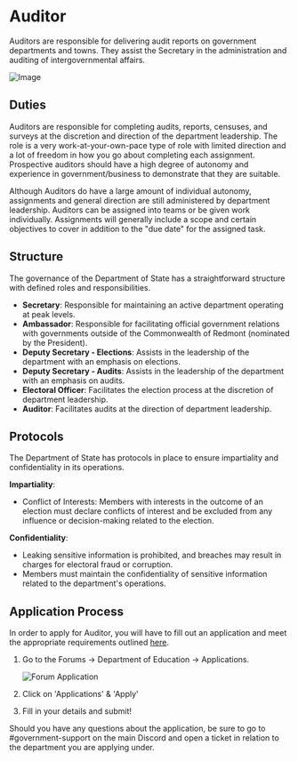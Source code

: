 # Auditor

Auditors are responsible for delivering audit reports on government departments and towns. They assist the Secretary in the administration and auditing of intergovernmental affairs.

![Image](https://cdn.discordapp.com/attachments/838356841217916989/1165960712204583013/2023-10-23_21.30.46.png?ex=6548c088&is=65364b88&hm=a78deaf58e8514431daf51dff420b1216aaf5fed298a27822684cb5043e8ffb5&)

## Duties

Auditors are responsible for completing audits, reports, censuses, and surveys at the discretion and direction of the department leadership. The role is a very work-at-your-own-pace type of role with limited direction and a lot of freedom in how you go about completing each assignment. Prospective auditors should have a high degree of autonomy and experience in government/business to demonstrate that they are suitable.

Although Auditors do have a large amount of individual autonomy, assignments and general direction are still administered by department leadership. Auditors can be assigned into teams or be given work individually. Assignments will generally include a scope and certain objectives to cover in addition to the "due date" for the assigned task.

## Structure

The governance of the Department of State has a straightforward structure with defined roles and responsibilities.

- **Secretary**: Responsible for maintaining an active department operating at peak levels.
- **Ambassador**: Responsible for facilitating official government relations with governments outside of the Commonwealth of Redmont (nominated by the President).
- **Deputy Secretary - Elections**: Assists in the leadership of the department with an emphasis on elections.
- **Deputy Secretary - Audits**: Assists in the leadership of the department with an emphasis on audits.
- **Electoral Officer**: Facilitates the election process at the discretion of department leadership.
- **Auditor**: Facilitates audits at the direction of department leadership.

## Protocols

The Department of State has protocols in place to ensure impartiality and confidentiality in its operations.

**Impartiality**:

- Conflict of Interests: Members with interests in the outcome of an election must declare conflicts of interest and be excluded from any influence or decision-making related to the election.

**Confidentiality**:

- Leaking sensitive information is prohibited, and breaches may result in charges for electoral fraud or corruption.
- Members must maintain the confidentiality of sensitive information related to the department's operations.

## Application Process

In order to apply for Auditor, you will have to fill out an application and meet the appropriate requirements outlined [here](https://www.democracycraft.net/threads/application-information.2824/).

1. Go to the Forums -> Department of Education -> Applications.
   
   ![Forum Application](https://i.imgur.com/X1fE5xe.png)

3. Click on 'Applications' & 'Apply'

4. Fill in your details and submit!

Should you have any questions about the application, be sure to go to #government-support on the main Discord and open a ticket in relation to the department you are applying under.

